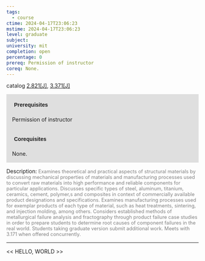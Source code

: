 ```yaml
---
tags:
  - course
ctime: 2024-04-17T23:06:23
mstime: 2024-04-17T23:06:23
level: graduate
subject: 
university: mit
completion: open
percentage: 0
prereq: Permission of instructor
coreq: None.
---
```


catalog [2.821[J]](http://student.mit.edu/catalog/m2c.html#2.821), [3.371[J]](http://student.mit.edu/catalog/m3a.html#3.371)

<span style="display: block; padding: 15px; background-color: rgb(100, 100, 100, 0.2);"><font id="m_prereq1949_0" style="display: block; font-family: Arial, sans-serif; font-weight: bold; padding: 5px">Prerequisites</font><br><span id="prereq1949_0">Permission of instructor</span></span>
<span style="display: block; padding: 15px; background-color: rgb(100, 100, 100, 0.2);"><font id="m_coreq1949_0" style="display: block; font-family: Arial, sans-serif; font-weight: bold; padding: 5px">Corequisites</font><br><span id="coreq1949_0">None.</span></span>

<font style="">Description:</font>
<font style="color: grey; font-size: 0.8rem;">Examines theoretical and practical aspects of structural materials by discussing mechanical properties of materials and manufacturing processes used to convert raw materials into high performance and reliable components for particular applications. Discusses specific types of steel, aluminum, titanium, ceramics, cement, polymer,s and composites in context of commercially available product designations and specifications. Examines manufacturing processes used for exemplar products of each type of material, such as heat treatments, sintering, and injection molding, among others. Considers established methods of metallurgical failure analysis and fractography through product failure case studies in order to prepare students to determine root causes of component failures in the real world. Students taking graduate version submit additional work. Meets with 3.171 when offered concurrently.</font>



---

<< HELLO, WORLD >>
